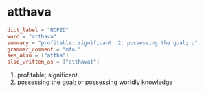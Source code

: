 # atthava

``` toml
dict_label = "NCPED"
word = "atthava"
summary = "profitable; significant. 2. possessing the goal; o"
grammar_comment = "mfn."
see_also = ["attha"]
also_written_as = ["atthavat"]
```

1. profitable; significant.
2. possessing the goal; or possessing worldly knowledge

